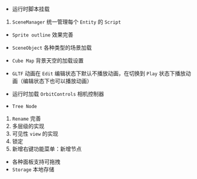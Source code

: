 
- 运行时脚本挂载
1. `SceneManager` 统一管理每个 `Entity` 的 `Script`

- `Sprite outline` 效果完善

- `SceneObject` 各种类型的场景加载
- `Cube Map` 背景天空的加载设置

- `GLTF` 动画在 `Edit` 编辑状态下默认不播放动画，在切换到 `Play` 状态下播放动画（编辑状态下也可以播放动画）
- 运行时加载 `OrbitControls` 相机控制器

- `Tree Node`
1. `Rename` 完善
2. 多层级的实现
3. 可见性 `view` 的实现
4. 锁定
5. 新增右键功能菜单：新增节点

- 各种面板支持可拖拽
- `Storage` 本地存储